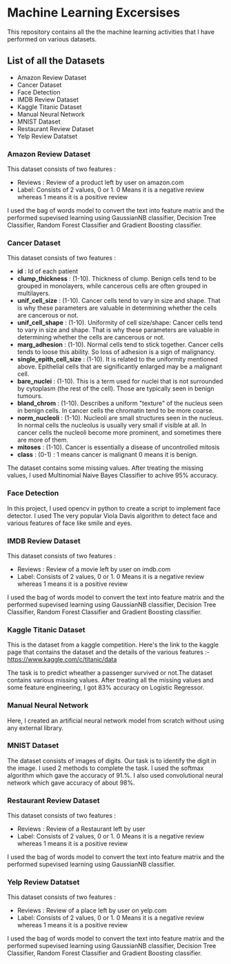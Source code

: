 # Machine Learning Excersises

This repository contains all the the machine learning activities that I have 
performed on various datasets.

## List of all the Datasets

- Amazon Review Dataset
- Cancer Dataset
- Face Detection
- IMDB Review Dataset
- Kaggle Titanic Dataset
- Manual Neural Network
- MNIST Dataset
- Restaurant Review Dataset
- Yelp Review Datatset

### Amazon Review Dataset

This dataset consists of two features :
* Reviews : Review of a product left by user on amazon.com
* Label: Consists of 2 values, 0 or 1. 0 Means it is a negative review whereas 1 means it is a positive review

I used the bag of words model to convert the text into feature matrix and the performed supevised learning using GaussianNB classifier, Decision Tree Classifier, Random Forest Classifier and Gradient Boosting classifier.

### Cancer Dataset

This dataset consists of two features :

* **id** : Id of each patient
* **clump_thickness** : (1-10). Thickness of clump. Benign cells tend to be grouped in monolayers, while cancerous cells are often grouped in multilayers.
* **unif_cell_size** : (1-10). Cancer cells tend to vary in size and shape. That is why these parameters are valuable in determining whether the cells are cancerous or not.
* **unif_cell_shape** : (1-10). Uniformity of cell size/shape: Cancer cells tend to vary in size and shape. That is why these parameters are valuable in determining whether the cells are cancerous or not.
* **marg_adhesion** : (1-10). Normal cells tend to stick together. Cancer cells tends to loose this ability. So loss of adhesion is a sign of malignancy.
* **single_epith_cell_size** : (1-10). It is related to the uniformity mentioned above. Epithelial cells that are significantly enlarged may be a malignant cell.
* **bare_nuclei** : (1-10). This is a term used for nuclei that is not surrounded by cytoplasm (the rest of the cell). Those are typically seen in benign tumours.
* **bland_chrom** : (1-10). Describes a uniform "texture" of the nucleus seen in benign cells. In cancer cells the chromatin tend to be more coarse.
* **norm_nucleoli** : (1-10). Nucleoli are small structures seen in the nucleus. In normal cells the nucleolus is usually very small if visible at all. In cancer cells the nucleoli become more prominent, and sometimes there are more of them.
* **mitoses** : (1-10). Cancer is essentially a disease of uncontrolled mitosis
* **class** : (0-1) : 1 means cancer is malignant 0 means it is benign.

The dataset contains some missing values. After treating the missing values, I used Multinomial Naive Bayes Classifier to achive 95% accuracy.

### Face Detection

In this project, I used opencv in python to create a script to implement face detector. I used The very popular Viola Davis algorithm to detect face and various features of face like smile and eyes.
 
### IMDB Review Dataset

This dataset consists of two features :
* Reviews : Review of a movie left by user on imdb.com
* Label: Consists of 2 values, 0 or 1. 0 Means it is a negative review whereas 1 means it is a positive review

I used the bag of words model to convert the text into feature matrix and the performed supevised learning using GaussianNB classifier, Decision Tree Classifier, Random Forest Classifier and Gradient Boosting classifier.

### Kaggle Titanic Dataset

This is the dataset from a kaggle competition. Here's the link to the kaggle page that contains the dataset and the details of the various features :- https://www.kaggle.com/c/titanic/data

The task is to predict wheather a passenger survived or not.The dataset contains various missing values. After treating all the missing values and some feature engineering, I got 83% accuracy on Logistic Regressor.

### Manual Neural Network

Here, I created an artificial neural network model from scratch without using any external library.

### MNIST Dataset

The dataset consists of images of digits. Our task is to identify the digit in the image. I used 2 methods to complete the task. I used the softmax algorithm which gave the accuracy of 91.%. I also used convolutional neural network which gave accuracy of about 98%.

### Restaurant Review Dataset

This dataset consists of two features :
* Reviews : Review of a Restaurant left by user
* Label: Consists of 2 values, 0 or 1. 0 Means it is a negative review whereas 1 means it is a positive review

I used the bag of words model to convert the text into feature matrix and the performed supevised learning using GaussianNB classifier.

### Yelp Review Datatset

This dataset consists of two features :
* Reviews : Review of a place left by user on yelp.com
* Label: Consists of 2 values, 0 or 1. 0 Means it is a negative review whereas 1 means it is a positive review

I used the bag of words model to convert the text into feature matrix and the performed supevised learning using GaussianNB classifier, Decision Tree Classifier, Random Forest Classifier and Gradient Boosting classifier.
